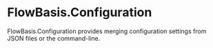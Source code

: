 ﻿# FlowBasis.Configuration

FlowBasis.Configuration provides merging configuration settings from JSON files or the command-line.
